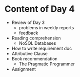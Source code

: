 # Content of Day 4

*	Review of Day 3
	-	problems in weekly reports
	-	feedback
*	Reading comprehension
	-	NoSQL Databases
*	How to write requirement doc
*	Attributive Clause
*	Book recommendation
	-	The Pragmatic Programmer
*	Assignment
